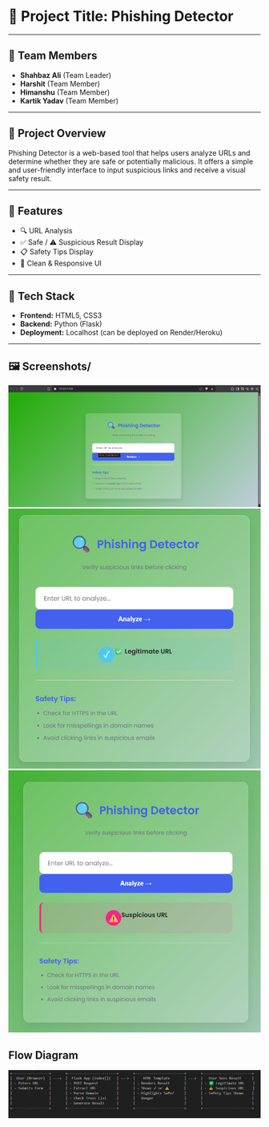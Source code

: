 # 🎯 Project Title: Phishing Detector

---

## 👥 Team Members
- **Shahbaz Ali** (Team Leader)
- **Harshit** (Team Member)
- **Himanshu** (Team Member)
- **Kartik Yadav** (Team Member)

---

## 📝 Project Overview
Phishing Detector is a web-based tool that helps users analyze URLs and determine whether they are safe or potentially malicious. It offers a simple and user-friendly interface to input suspicious links and receive a visual safety result.

---

## 🚀 Features
- 🔍 URL Analysis
- ✅ Safe / ⚠️ Suspicious Result Display
- 📋 Safety Tips Display
- 🎨 Clean & Responsive UI

---

## 🧰 Tech Stack
- **Frontend:** HTML5, CSS3
- **Backend:** Python (Flask)
- **Deployment:** Localhost (can be deployed on Render/Heroku)

---

## 🖼 Screenshots/
![take1](screenshots/1.png)
![take2](screenshots/2.png)
![take3](screenshots/3.png)


## Flow Diagram
![DIAGRAM](screenshots/Flow_Diagram.png)


